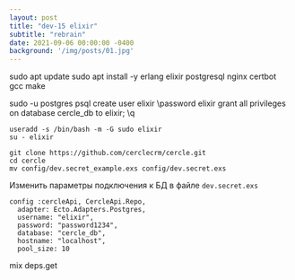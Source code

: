 ```yaml
---
layout: post
title: "dev-15 elixir"
subtitle: "rebrain"
date: 2021-09-06 00:00:00 -0400
background: '/img/posts/01.jpg'
---
```




sudo apt update
sudo apt install -y erlang elixir postgresql nginx certbot gcc make

sudo -u postgres psql
create user elixir
\password elixir
grant all privileges on database  cercle_db to elixir;
\q

```
useradd -s /bin/bash -m -G sudo elixir
su - elixir

git clone https://github.com/cerclecrm/cercle.git
cd cercle
mv config/dev.secret_example.exs config/dev.secret.exs
```

Изменить параметры подключения к БД в файле `dev.secret.exs`
```
config :cercleApi, CercleApi.Repo,
  adapter: Ecto.Adapters.Postgres,
  username: "elixir",
  password: "password1234",
  database: "cercle_db",
  hostname: "localhost",
  pool_size: 10
```

mix deps.get
